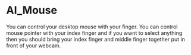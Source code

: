 # AI_Mouse

You can control your desktop mouse with your finger.
You can control mouse pointer with your index finger and if you wwnt to select anything then you should bring your index finger and middle finger together put in front of your webcam.
